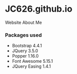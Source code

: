 # JC626.github.io
Website About Me


### Packages used

* Bootstrap 4.4.1
* JQuery 3.5.0
* Popper 1.16.0
* Font Awesome 5.15.1
* JQuery Easing 1.4.1
